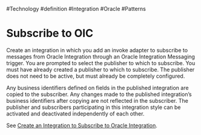 #Technology #definition #Integration #Oracle #Patterns 
# Subscribe to OIC
Create an integration in which you add an invoke adapter to subscribe to messages from Oracle Integration through an Oracle Integration Messaging trigger. You are prompted to select the publisher to which to subscribe. You must have already created a publisher to which to subscribe. The publisher does not need to be active, but must already be completely configured.

Any business identifiers defined on fields in the published integration are copied to the subscriber. Any changes made to the published integration’s business identifiers after copying are not reflected in the subscriber. The publisher and subscribers participating in this integration style can be activated and deactivated independently of each other.

See [Create an Integration to Subscribe to Oracle Integration](https://docs.oracle.com/en/cloud/paas/integration-cloud/integrations-user/create-integrations-publish-and-subscribe-oic.html#GUID-9A2BE814-3363-4522-94AF-806C56D5EBAF "You can create integrations that enable you to subscribe to messages from Oracle Integration. Message subscription is accomplished through use of Oracle Integration Messaging.").
